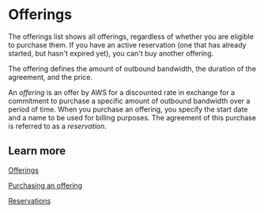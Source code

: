# Offerings<a name="hp-offerings"></a>

The offerings list shows all offerings, regardless of whether you are eligible to purchase them\. If you have an active reservation \(one that has already started, but hasn't expired yet\), you can't buy another offering\.

 The offering defines the amount of outbound bandwidth, the duration of the agreement, and the price\.

An *offering* is an offer by AWS for a discounted rate in exchange for a commitment to purchase a specific amount of outbound bandwidth over a period of time\. When you purchase an offering, you specify the start date and a name to be used for billing purposes\. The agreement of this purchase is referred to as a *reservation*\.

## Learn more<a name="hp-offerings-learn"></a>

[Offerings](https://docs.aws.amazon.com/mediaconnect/latest/ug/offerings.html??icmpid=docs_mediaconnect_help_panel_reservations)

[Purchasing an offering](https://docs.aws.amazon.com/mediaconnect/latest/ug/offerings-purchase.html??icmpid=docs_mediaconnect_help_panel_reservations)

[Reservations](https://docs.aws.amazon.com/mediaconnect/latest/ug/reservations.html??icmpid=docs_mediaconnect_help_panel_reservations)